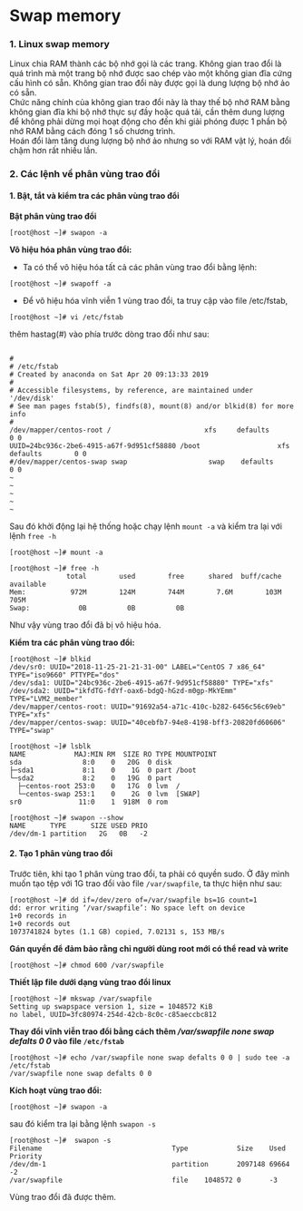 ﻿# Swap memory
### 1. Linux swap memory
Linux chia RAM thành các bộ nhớ gọi là các trang. Không gian trao đổi là quá trình mà một trang bộ nhớ được sao chép vào một không gian đĩa cứng cấu hình có sẵn. Không gian trao đổi này được gọi là dung lượng bộ nhớ ảo có sẵn.  
Chức năng chính của không gian trao đổi này là thay thế bộ nhớ RAM bằng không gian đĩa khi bộ nhớ thực sự đầy hoặc quá tải, cần thêm dung lượng để không phải dừng mọi hoạt động cho đến khi giải phóng được 1 phần bộ nhớ RAM bằng cách đóng 1 số chương trình.  
Hoán đổi làm tăng dung lượng bộ nhớ ảo nhưng so với RAM vật lý, hoán đổi chậm hơn rất nhiều lần. 
### 2. Các lệnh về phân vùng trao đổi
#### 1. Bật, tắt và kiểm tra các phân vùng trao đổi
**Bật phân vùng trao đổi**
```
[root@host ~]# swapon -a
```
**Vô hiệu hóa phân vùng trao đổi:**

- Ta có thể vô hiệu hóa tất cả các phân vùng trao đổi bằng lệnh:
```
[root@host ~]# swapoff -a
```
- Để vô hiệu hóa vĩnh viễn 1 vùng trao đổi, ta truy cập vào file /etc/fstab, 
```
[root@host ~]# vi /etc/fstab

```
thêm hastag(#) vào phía trước dòng trao đổi như sau:
```

#
# /etc/fstab
# Created by anaconda on Sat Apr 20 09:13:33 2019
#
# Accessible filesystems, by reference, are maintained under '/dev/disk'
# See man pages fstab(5), findfs(8), mount(8) and/or blkid(8) for more info
#
/dev/mapper/centos-root /                       xfs     defaults        0 0
UUID=24bc936c-2be6-4915-a67f-9d951cf58880 /boot                   xfs     defaults        0 0
#/dev/mapper/centos-swap swap                    swap    defaults        0 0
~
~
~
~
~
```
 Sau đó khởi động lại hệ thống hoặc chạy lệnh `mount -a` và kiểm tra lại với lệnh `free -h`
```
[root@host ~]# mount -a

```
```
[root@host ~]# free -h
              total        used        free      shared  buff/cache   available
Mem:           972M        124M        744M        7.6M        103M        705M
Swap:            0B          0B          0B
```
Như vậy vùng trao đổi đã bị vô hiệu hóa.  

**Kiểm tra các phân vùng trao đổi:**

```
[root@host ~]# blkid
/dev/sr0: UUID="2018-11-25-21-21-31-00" LABEL="CentOS 7 x86_64" TYPE="iso9660" PTTYPE="dos"
/dev/sda1: UUID="24bc936c-2be6-4915-a67f-9d951cf58880" TYPE="xfs"
/dev/sda2: UUID="ikfdTG-fdYf-oax6-bdgQ-hGzd-m0gp-MkYEmm" TYPE="LVM2_member"
/dev/mapper/centos-root: UUID="91692a54-a71c-410c-b282-6456c56c69eb" TYPE="xfs"
/dev/mapper/centos-swap: UUID="40cebfb7-94e8-4198-bff3-20820fd60606" TYPE="swap"

```
```
[root@host ~]# lsblk
NAME            MAJ:MIN RM  SIZE RO TYPE MOUNTPOINT
sda               8:0    0   20G  0 disk
├─sda1            8:1    0    1G  0 part /boot
└─sda2            8:2    0   19G  0 part
  ├─centos-root 253:0    0   17G  0 lvm  /
  └─centos-swap 253:1    0    2G  0 lvm  [SWAP]
sr0              11:0    1  918M  0 rom

```
```
[root@host ~]# swapon --show
NAME      TYPE      SIZE USED PRIO
/dev/dm-1 partition   2G   0B   -2
```
#### 2. Tạo 1 phân vùng trao đổi
Trước tiên, khi tạo 1 phân vùng trao đổi, ta phải có quyền sudo.
Ở đây mình muốn tạo tệp với 1G trao đổi vào file `/var/swapfile`, ta thực hiện như sau:
```
[root@host ~]# dd if=/dev/zero of=/var/swapfile bs=1G count=1
dd: error writing ‘/var/swapfile’: No space left on device
1+0 records in
1+0 records out
1073741824 bytes (1.1 GB) copied, 7.02131 s, 153 MB/s
```
**Gán quyền để đảm bảo rằng chỉ người dùng root mới có thể read và write**
```
[root@host ~]# chmod 600 /var/swapfile
```
**Thiết lập file dưới dạng vùng trao đổi linux**
```
[root@host ~]# mkswap /var/swapfile
Setting up swapspace version 1, size = 1048572 KiB
no label, UUID=3fc80974-254d-42cb-8c0c-c85aeccbc812
```
**Thay đổi vĩnh viễn trao đổi bằng cách thêm */var/swapfile none swap defalts 0 0*  vào file `/etc/fstab`**
```
[root@host ~]# echo /var/swapfile none swap defalts 0 0 | sudo tee -a /etc/fstab
/var/swapfile none swap defalts 0 0
```
**Kích hoạt vùng trao đổi:**
```
[root@host ~]# swapon -a
```
sau đó kiểm tra lại bằng lệnh `swapon -s`
```
[root@host ~]#  swapon -s
Filename                                Type            Size    Used    Priority
/dev/dm-1                               partition       2097148 69664   -2
/var/swapfile                           file    1048572 0       -3
```
Vùng trao đổi đã được thêm.

 
